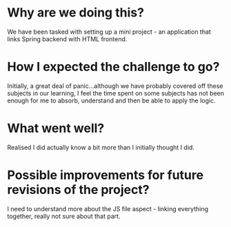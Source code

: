 # Why are we doing this?
We have been tasked with setting up a mini project - an application that links Spring backend with HTML frontend.
# How I expected the challenge to go?
Initially, a great deal of panic...although we have probably covered off these subjects in our learning, I feel the time spent on some subjects has not been enough for me to absorb, understand and then be able to apply the logic.
# What went well?
Realised I did actually know a bit more than I initially thought I did. 
# Possible improvements for future revisions of the project?
I need to understand more about the JS file aspect - linking everything together, really not sure about that part.
